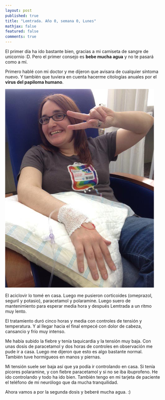 ```yaml
---
layout: post
published: true
title: "Lemtrada. Año 0, semana 0, Lunes"
mathjax: false
featured: false
comments: true
---
```



El primer día ha ido bastante bien, gracias a mi camiseta de sangre de unicornio :D. Pero el primer consejo es **bebe mucha agua** y no te pasará como a mí.

Primero hablé con mi doctor y me dijeron que avisara de cualquier síntoma nuevo. Y también que tuviera en cuenta hacerme citologías anuales por el **virus del papiloma humano**.

![sangredeunicornio](/images/IMG_6748.JPG)

El aciclovir lo tomé en casa.
Luego me pusieron corticoides (omeprazol, seguril y potasio), paracetamol y polaramine. Luego suero de mantenimiento para esperar media hora y después Lemtrada a un ritmo muy lento.

El tratamiento duró cinco horas y media con controles de tensión y temperatura.
Y al llegar hacia el final empecé con dolor de cabeza, cansancio y frío muy intenso.

Me había subido la fiebre y tenía taquicardia y la tensión muy baja.
Con unas dosis de paracetamol y dos horas de controles en observación me pude ir a casa. Luego me dijeron que esto es algo bastante normal. También tuve hormigueos en manos y piernas.

Mi tensión suele ser baja así que ya podía ir controlando en casa.
Si tenía picores polaramine, y con fiebre paracetamol y si no se iba ibuprofeno.
He ido controlando y todo ha ido bien. También tengo en mi tarjeta de paciente el teléfono de mi neurólogo que da mucha tranquilidad.

Ahora vamos a por la segunda dosis y beberé mucha agua. :)
